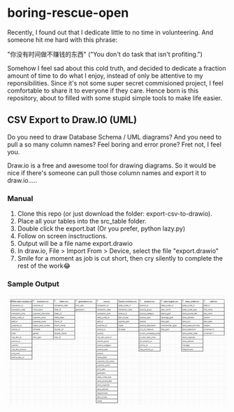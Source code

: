 # boring-rescue-open

Recently, I found out that I dedicate little to no time in volunteering. And someone hit me hard with this phrase:

"你没有时间做不赚钱的东西"
("You don't do task that isn't profiting.")

Somehow I feel sad about this cold truth, and decided to dedicate a fraction amount of time to do what I enjoy, instead of only be attentive to my reponsibilities. Since it's not some super secret commisioned project, I feel comfortable to share it to everyone if they care. Hence born is this repository, about to filled with some stupid simple tools to make life easier.

## CSV Export to Draw.IO (UML)

Do you need to draw Database Schema / UML diagrams? And you need to pull a so many column names? Feel boring and error prone? Fret not, I feel you.

Draw.io is a free and awesome tool for drawing diagrams. So it would be nice if there's someone can pull those column names and export it to draw.io.....

### Manual

1. Clone this repo (or just download the folder: export-csv-to-drawio).
2. Place all your tables into the src_table folder.
3. Double click the export.bat (Or you prefer, python lazy.py)
4. Follow on screen insctructions.
5. Output will be a file name export.drawio
6. In draw.io, File > Import From > Device, select the file "export.drawio"
7. Smile for a moment as job is cut short, then cry silently to complete the rest of the work😂

### Sample Output

<img src="export-csv-to-drawio/output.png">